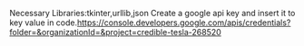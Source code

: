 Necessary Libraries:tkinter,urllib,json
Create a google api key and insert it to key value in code.https://console.developers.google.com/apis/credentials?folder=&organizationId=&project=credible-tesla-268520
